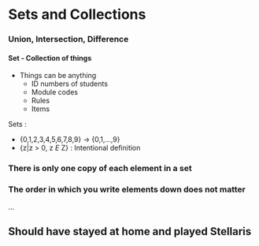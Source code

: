 # Sets and Collections
### Union, Intersection, Difference
#### Set - Collection of things
- Things can be anything
    - ID numbers of students
    - Module codes
    - Rules
    - Items

Sets :
- {0,1,2,3,4,5,6,7,8,9} -> {0,1,...,9}
- {z|z > 0, z *E* Z} : Intentional definition

### There is only one copy of each element in a set
### The order in which you write elements down does not matter
...<br>
## Should have stayed at home and played Stellaris

